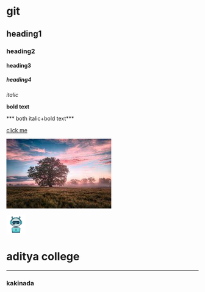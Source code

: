 # git
## heading1
### heading2
#### heading3
##### heading4
*italic*

**bold text**

*** both italic+bold text***

[click me](www.google.com)

![image](download.jpg)

<html>
  <head>
    <title>my webpage</title>
  </head>
  <body>
    <img src="download1.png" width=50px height=50px>
    <h1>aditya college</h1>
    <hr>
    <h3>kakinada</h3>
  </body>
  </html>
